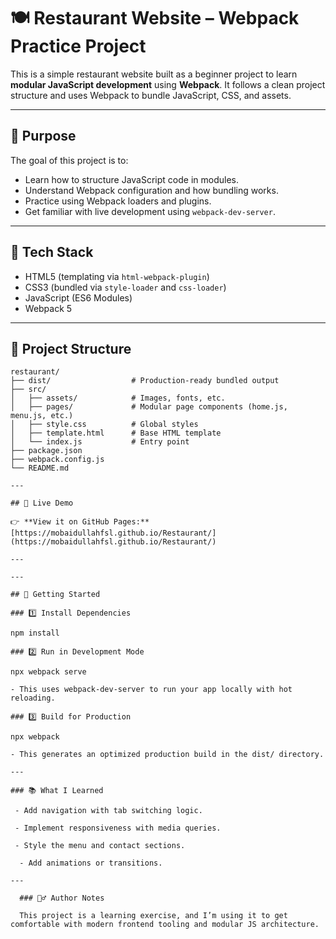 # 🍽️ Restaurant Website – Webpack Practice Project

This is a simple restaurant website built as a beginner project to learn **modular JavaScript development** using **Webpack**. It follows a clean project structure and uses Webpack to bundle JavaScript, CSS, and assets.

---

## 🧠 Purpose

The goal of this project is to:
- Learn how to structure JavaScript code in modules.
- Understand Webpack configuration and how bundling works.
- Practice using Webpack loaders and plugins.
- Get familiar with live development using `webpack-dev-server`.

---

## 🔧 Tech Stack

- HTML5 (templating via `html-webpack-plugin`)
- CSS3 (bundled via `style-loader` and `css-loader`)
- JavaScript (ES6 Modules)
- Webpack 5

---
## 📁 Project Structure

```plaintext
restaurant/
├── dist/                  # Production-ready bundled output
├── src/
│   ├── assets/            # Images, fonts, etc.
│   ├── pages/             # Modular page components (home.js, menu.js, etc.)
│   ├── style.css          # Global styles
│   ├── template.html      # Base HTML template
│   └── index.js           # Entry point
├── package.json
├── webpack.config.js
└── README.md

---

## 🔗 Live Demo

👉 **View it on GitHub Pages:**  
[https://mobaidullahfsl.github.io/Restaurant/](https://mobaidullahfsl.github.io/Restaurant/)

---

---

## 🚀 Getting Started

### 1️⃣ Install Dependencies

npm install

### 2️⃣ Run in Development Mode

npx webpack serve

- This uses webpack-dev-server to run your app locally with hot reloading.

### 3️⃣ Build for Production

npx webpack

- This generates an optimized production build in the dist/ directory.

---

### 📚 What I Learned

 - Add navigation with tab switching logic.

 - Implement responsiveness with media queries.

 - Style the menu and contact sections.

  - Add animations or transitions.

---

  ### 🙋‍♂️ Author Notes

  This project is a learning exercise, and I’m using it to get comfortable with modern frontend tooling and modular JS architecture.


